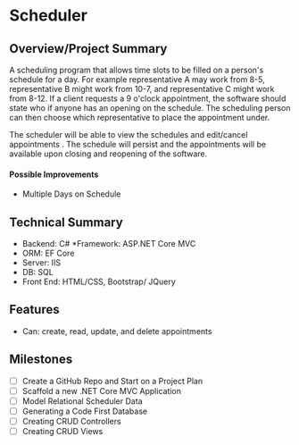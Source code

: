 # **Scheduler**

## **Overview/Project Summary**
A scheduling program that allows time slots to be filled on a person's schedule for a day. For example representative A may work from 8-5, representative B might work from 10-7, and representative C might work from 8-12. If a client requests a 9 o'clock appointment, the software should state who if anyone has an opening on the schedule. The scheduling person can then choose which representative to place the appointment under. 

The scheduler will be able to view the schedules and edit/cancel appointments . The schedule will persist and the appointments will be available upon closing and reopening of the software.                                                                 
#### Possible Improvements        
* Multiple Days on Schedule
        



## **Technical Summary**
* Backend: C#
*Framework: ASP.NET Core MVC
* ORM: EF Core
* Server: IIS
* DB: SQL
* Front End: HTML/CSS, Bootstrap/ JQuery



## **Features**

* Can: create, read, update, and delete appointments




## **Milestones**
- [ ] Create a GitHub Repo and Start on a Project Plan
- [ ] Scaffold a new .NET Core MVC Application
- [ ] Model Relational Scheduler Data
- [ ] Generating a Code First Database
- [ ] Creating CRUD Controllers
- [ ]  Creating CRUD Views